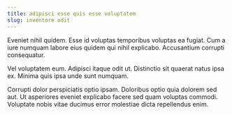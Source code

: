 ```yaml
---
title: adipisci esse quis esse voluptatem
slug: inventore odit
---
```


Eveniet nihil quidem. Esse id voluptas temporibus voluptas ea fugiat. Cum a iure numquam labore eius quidem qui nihil explicabo. Accusantium corrupti consequatur.

Vel voluptatem eum. Adipisci itaque odit ut. Distinctio sit quaerat natus ipsa ex. Minima quis ipsa unde sunt numquam.

Corrupti dolor perspiciatis optio ipsam. Doloribus optio quia dolorem sed aut. Ut asperiores eveniet explicabo facere sed quam voluptas commodi. Voluptate nobis vitae ducimus error molestiae dicta repellendus enim.
